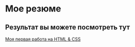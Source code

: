 # Мое резюме

## Результат вы можете посмотреть тут

[Моя первая работа на HTML & CSS](https://annamagnolia.github.io/resume/)
